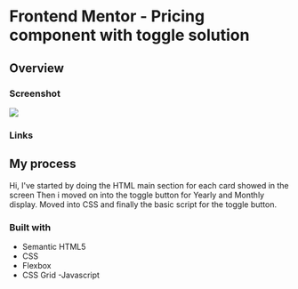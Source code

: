 # Frontend Mentor - Pricing component with toggle solution

## Overview

### Screenshot

![](./print.jpg)

### Links

## My process

Hi, I've started by doing the HTML main section for each card showed in the screen
Then i moved on into the toggle button for Yearly and Monthly display.
Moved into CSS and finally the basic script for the toggle button.

### Built with

- Semantic HTML5
- CSS
- Flexbox
- CSS Grid
  -Javascript
